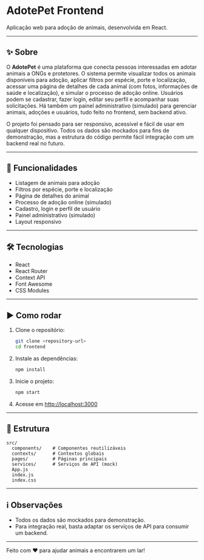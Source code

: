 # AdotePet Frontend

Aplicação web para adoção de animais, desenvolvida em React.

---

## ✨ Sobre

O **AdotePet** é uma plataforma que conecta pessoas interessadas em adotar animais a ONGs e protetores. O sistema permite visualizar todos os animais disponíveis para adoção, aplicar filtros por espécie, porte e localização, acessar uma página de detalhes de cada animal (com fotos, informações de saúde e localização), e simular o processo de adoção online. Usuários podem se cadastrar, fazer login, editar seu perfil e acompanhar suas solicitações. Há também um painel administrativo (simulado) para gerenciar animais, adoções e usuários, tudo feito no frontend, sem backend ativo.

O projeto foi pensado para ser responsivo, acessível e fácil de usar em qualquer dispositivo. Todos os dados são mockados para fins de demonstração, mas a estrutura do código permite fácil integração com um backend real no futuro.

---

## 🚀 Funcionalidades

- Listagem de animais para adoção
- Filtros por espécie, porte e localização
- Página de detalhes do animal
- Processo de adoção online (simulado)
- Cadastro, login e perfil de usuário
- Painel administrativo (simulado)
- Layout responsivo

---

## 🛠️ Tecnologias

- React
- React Router
- Context API
- Font Awesome
- CSS Modules

---

## ▶️ Como rodar

1. Clone o repositório:
   ```bash
   git clone <repository-url>
   cd frontend
   ```
2. Instale as dependências:
   ```bash
   npm install
   ```
3. Inicie o projeto:
   ```bash
   npm start
   ```
4. Acesse em [http://localhost:3000](http://localhost:3000)

---

## 📁 Estrutura

```
src/
  components/    # Componentes reutilizáveis
  contexts/      # Contextos globais
  pages/         # Páginas principais
  services/      # Serviços de API (mock)
  App.js
  index.js
  index.css
```

---

## ℹ️ Observações

- Todos os dados são mockados para demonstração.
- Para integração real, basta adaptar os serviços de API para consumir um backend.

---

Feito com ❤️ para ajudar animais a encontrarem um lar!
